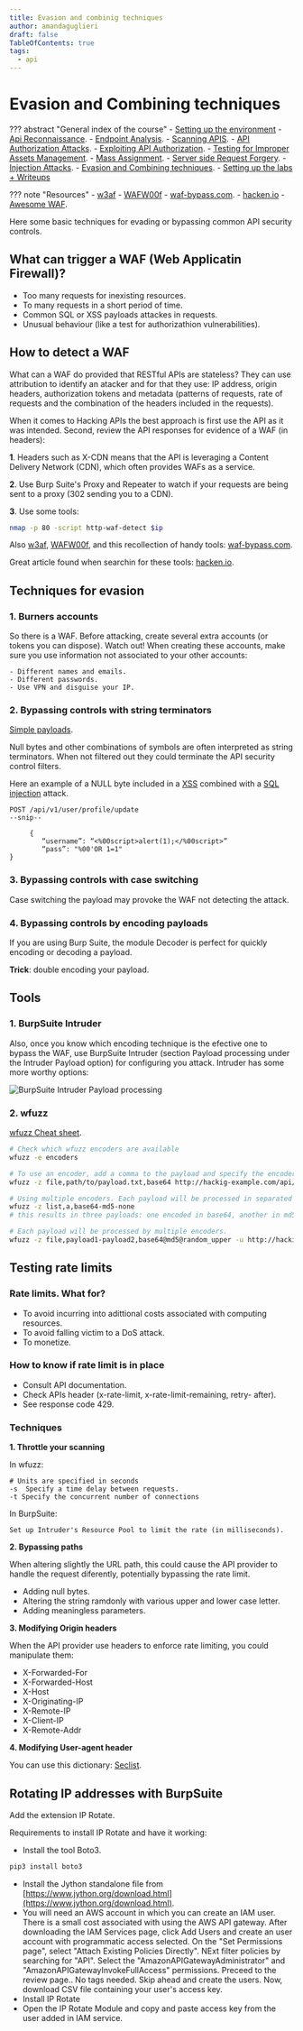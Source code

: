 ```yaml
---
title: Evasion and combinig techniques
author: amandaguglieri
draft: false
TableOfContents: true
tags:
  - api
---
```


# Evasion and Combining techniques

??? abstract "General index of the course"
    - [Setting up the environment](setting-up-kali.md)
    - [Api Reconnaissance](api-reconnaissance.md).
    - [Endpoint Analysis](endpoint-analysis.md).
    - [Scanning APIS](scanning-apis.md).
    - [API Authorization Attacks](api-authentication-attacks.md).
    - [Exploiting API Authorization](exploiting-api-authorization.md).
    - [Testing for Improper Assets Management](improper-assets-management.md).
    - [Mass Assignment](mass-assignment.md).
    - [Server side Request Forgery](server-side-request-forgery-ssrf.md).
    - [Injection Attacks](injection-attacks.md). 
    - [Evasion and Combining techniques](evasion-combining-techniques.md).
    - [Setting up the labs + Writeups](other-labs.md)

??? note "Resources"
    -  [w3af](../w3af.md)
    - [WAFW00f](https://github.com/EnableSecurity/wafw00f)
	-  [waf-bypass.com](https://waf-bypass.com/).
	- [hacken.io](https://hacken.io/discover/how-to-bypass-waf-hackenproof-cheat-sheet/)
	- [Awesome WAF](https://github.com/0xInfection/Awesome-WAF).

Here some basic techniques for evading or bypassing common API security controls.

## What can trigger a WAF (Web Applicatin Firewall)?

- Too many requests for inexisting resources.
- To many requests in a short period of time.
- Common SQL or XSS payloads attackes in requests.
- Unusual behaviour (like a test for authorizathion vulnerabilities).

## How to detect a WAF

What can a WAF do provided that RESTful APIs are stateless? They can use attribution to identify an atacker and for that they use: IP address, origin headers, authorization tokens and metadata (patterns of requests, rate of requests and the combination of the headers included in the requests).

When it comes to Hacking APIs the best approach is first use the API as it was intended. Second, review the API responses  for evidence of a WAF (in headers):

**1**. Headers such as X-CDN means that the API is leveraging a Content Delivery Network (CDN), which often provides WAFs as a service.

**2**. Use Burp Suite's Proxy and Repeater to watch if your requests are being sent to a proxy (302 sending you to a CDN).

**3**. Use some tools:

```bash
nmap -p 80 -script http-waf-detect $ip 
```

Also [w3af](../w3af.md), [WAFW00f](https://github.com/EnableSecurity/wafw00f), and this recollection of handy tools: [waf-bypass.com](https://waf-bypass.com/).

Great article found when searchin for these tools: [hacken.io](https://hacken.io/discover/how-to-bypass-waf-hackenproof-cheat-sheet/).


## Techniques for evasion


### 1. Burners accounts

So there is a WAF. Before attacking, create several extra accounts (or tokens you can dispose). Watch out! When creating these accounts, make sure you use information not associated to your other accounts:

	- Different names and emails.
	- Different passwords.
	- Use VPN and disguise your IP.

### 2. Bypassing controls with string terminators

[Simple payloads](https://raw.githubusercontent.com/amandaguglieri/dictionaries/main/string-terminators.md).

Null bytes and other combinations of symbols are often interpreted as string terminators. When not filtered out they could terminate the API security control filters.

Here an example of a NULL byte included in a [XSS](../cross-site-scripting-xss.md)  combined with a [SQL injection](../sql-injection.md) attack.

```
POST /api/v1/user/profile/update
--snip--

	 {
		“username”: “<%00script>alert(1);</%00script>”
		“pass”: "%00'OR 1=1"
}
```


### 3. Bypassing controls with case switching

Case switching the payload may provoke the WAF not detecting the attack.


### 4. Bypassing controls by encoding payloads

If you are using Burp Suite, the module Decoder is perfect for quickly encoding or decoding a payload. 

**Trick**: double encoding your payload.


## Tools 

### 1. BurpSuite Intruder

Also, once you know which encoding technique is the efective one to bypass the WAF, use BurpSuite Intruder (section Payload processing under the Intruder Payload option) for configuring you attack. Intruder has some more worthy options:

![BurpSuite Intruder Payload processing](../img/burpsuite-intruder.png)


### 2. wfuzz

[wfuzz Cheat sheet](../wfuzz.md).

```bash
# Check which wfuzz encoders are available
wfuzz -e encoders

# To use an encoder, add a comma to the payload and specify the encoder name
wfuzz -z file,path/to/payload.txt,base64 http://hackig-example.com/api/v2/FUZZ

# Using multiple encoders. Each payload will be processed in separated requests.  
wfuzz -z list,a,base64-md5-none 
# this results in three payloads: one encoded in base64, another in md5 and last with none. 

# Each payload will be processed by multiple encoders.
wfuzz -z file,payload1-payload2,base64@md5@random_upper -u http://hackig-example.com/api/v2/FUZZ
```


## Testing rate limits


### Rate limits. What for?

- To avoid incurring into adittional costs associated with computing resources.
- To avoid falling victim to a DoS attack.
- To monetize.


### How to know if rate limit is in place

- Consult API documentation.
- Check APIs header (x-rate-limit, x-rate-limit-remaining, retry- after).
- See response code 429.

### Techniques

**1. Throttle your scanning**

In wfuzz: 

```
# Units are specified in seconds
-s  Specify a time delay between requests.
-t Specify the concurrent number of connections
```

In BurpSuite:

```
Set up Intruder's Resource Pool to limit the rate (in milliseconds).
```


**2. Bypassing paths**

When altering slightly the URL path, this could cause the API provider to handle the request diferently, potentially bypassing the rate limit.

- Adding null bytes.
- Altering the string ramdonly with various upper and lower case letter.
- Adding meaningless parameters.


**3. Modifying Origin headers**

When the API provider use headers to enforce rate limiting, you could manipulate them:

- X-Forwarded-For
- X-Forwarded-Host
- X-Host
- X-Originating-IP
- X-Remote-IP
- X-Client-IP
- X-Remote-Addr


**4. Modifying User-agent header**

You can use this dictionary: [Seclist](https://github.com/danielmiessler/SecLists/tree/master/Fuzzing/User-Agents).


## Rotating IP addresses with BurpSuite

Add the extension IP Rotate. 

Requirements to install IP Rotate and have it working:

- Install the tool Boto3.

```bash
pip3 install boto3
```

- Install the Jython standalone file from [https://www.jython.org/download.html](https://www.jython.org/download.html).
- You will need an AWS account in which you can create an IAM user. There is a small cost associated with using the AWS API gateway. After downloading the IAM Services page, click Add Users and create an user account with programmatic access selected. On the "Set Permissions page", select "Attach Existing Policies Directly". NExt filter policies by searching for "API". Select the "AmazonAPIGatewayAdministrator" and "AmazonAPIGatewayInvokeFullAccess" permissions. Preceed to the review page.. No tags needed. Skip ahead and create the users. Now, download CSV file containing your user's access key.
- Install IP Rotate
- Open the IP Rotate Module and copy and paste access key from the user added in IAM service. 